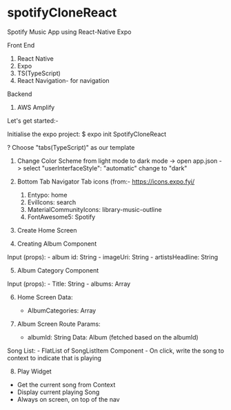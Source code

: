 # spotifyCloneReact
Spotify Music App using React-Native Expo


Front End 
1. React Native
2. Expo
3. TS(TypeScript)
4. React Navigation- for navigation

Backend
1. AWS Amplify

Let's get started:-

Initialise the expo project:
$ expo init SpotifyCloneReact

? Choose "tabs(TypeScript)" as our template

1. Change Color Scheme from light mode to dark mode
-> open app.json
-> select "userInterfaceStyle": "automatic" change to "dark"

2. Bottom Tab Navigator 
  Tab icons (from:- https://icons.expo.fyi/
    1. Entypo: home
    2. EvilIcons: search
    3. MaterialCommunityIcons: library-music-outline
    4. FontAwesome5: Spotify

3. Create Home Screen

4. Creating Album Component
  
  Input (props):
    - album id: String
    - imageUri: String
    - artistsHeadline: String

5. Album Category Component
  
  Input (props):
    - Title: String
    - albums: Array
    
6. Home Screen
    Data:
      - AlbumCategories: Array
      
7. Album Screen
  Route Params:
    - albumId: String
  Data:
    Album (fetched based on the albumId)
    
  Song List:
    - FlatList of SongListItem Component
    - On click, write the song to context to indicate that is playing

8. Play Widget
  - Get the current song from Context
  - Display current playing Song
  - Always on screen, on top of the nav
